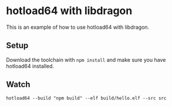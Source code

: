 # hotload64 with libdragon

This is an example of how to use hotload64 with libdragon.

## Setup

Download the toolchain with `npm install` and make sure you have hotload64 installed.

## Watch

```
hotload64 --build "npm build" --elf build/hello.elf --src src
```
